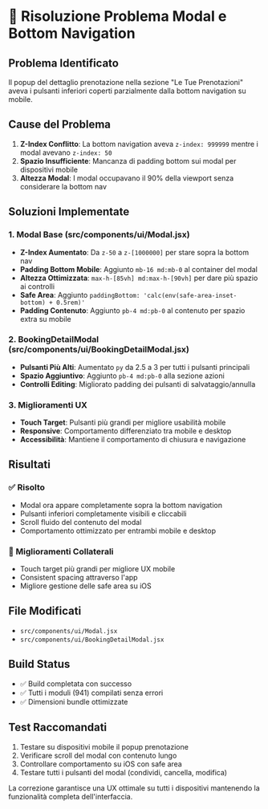 # 🎯 Risoluzione Problema Modal e Bottom Navigation

## Problema Identificato
Il popup del dettaglio prenotazione nella sezione "Le Tue Prenotazioni" aveva i pulsanti inferiori coperti parzialmente dalla bottom navigation su mobile.

## Cause del Problema
1. **Z-Index Conflitto**: La bottom navigation aveva `z-index: 999999` mentre i modal avevano `z-index: 50`
2. **Spazio Insufficiente**: Mancanza di padding bottom sui modal per dispositivi mobile
3. **Altezza Modal**: I modal occupavano il 90% della viewport senza considerare la bottom nav

## Soluzioni Implementate

### 1. Modal Base (src/components/ui/Modal.jsx)
- **Z-Index Aumentato**: Da `z-50` a `z-[1000000]` per stare sopra la bottom nav
- **Padding Bottom Mobile**: Aggiunto `mb-16 md:mb-0` al container del modal
- **Altezza Ottimizzata**: `max-h-[85vh] md:max-h-[90vh]` per dare più spazio ai controlli
- **Safe Area**: Aggiunto `paddingBottom: 'calc(env(safe-area-inset-bottom) + 0.5rem)'`
- **Padding Contenuto**: Aggiunto `pb-4 md:pb-0` al contenuto per spazio extra su mobile

### 2. BookingDetailModal (src/components/ui/BookingDetailModal.jsx)
- **Pulsanti Più Alti**: Aumentato `py` da 2.5 a 3 per tutti i pulsanti principali
- **Spazio Aggiuntivo**: Aggiunto `pb-4 md:pb-0` alla sezione azioni
- **Controlli Editing**: Migliorato padding dei pulsanti di salvataggio/annulla

### 3. Miglioramenti UX
- **Touch Target**: Pulsanti più grandi per migliore usabilità mobile
- **Responsive**: Comportamento differenziato tra mobile e desktop
- **Accessibilità**: Mantiene il comportamento di chiusura e navigazione

## Risultati

### ✅ Risolto
- Modal ora appare completamente sopra la bottom navigation
- Pulsanti inferiori completamente visibili e cliccabili
- Scroll fluido del contenuto del modal
- Comportamento ottimizzato per entrambi mobile e desktop

### 🎨 Miglioramenti Collaterali
- Touch target più grandi per migliore UX mobile
- Consistent spacing attraverso l'app
- Migliore gestione delle safe area su iOS

## File Modificati
- `src/components/ui/Modal.jsx`
- `src/components/ui/BookingDetailModal.jsx`

## Build Status
- ✅ Build completata con successo
- ✅ Tutti i moduli (941) compilati senza errori
- ✅ Dimensioni bundle ottimizzate

## Test Raccomandati
1. Testare su dispositivi mobile il popup prenotazione
2. Verificare scroll del modal con contenuto lungo
3. Controllare comportamento su iOS con safe area
4. Testare tutti i pulsanti del modal (condividi, cancella, modifica)

La correzione garantisce una UX ottimale su tutti i dispositivi mantenendo la funzionalità completa dell'interfaccia.
